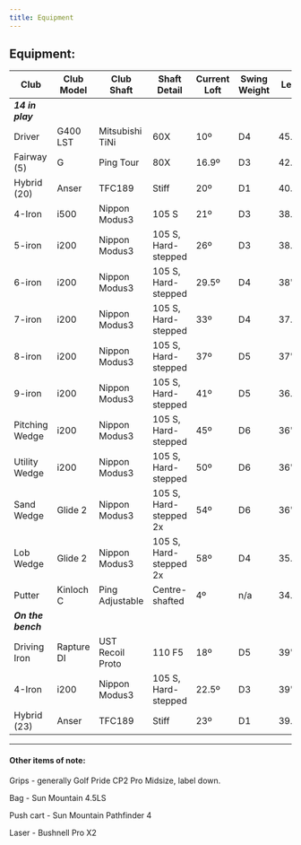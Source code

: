 ```yaml
---
title: Equipment
---
```


## Equipment:


| Club                        | Club Model  | Club Shaft                | Shaft Detail                     | Current Loft  | Swing Weight  | Length |
| ---------------------- | -------------- | ----------------------- | --------------------------- | --------------- | ---------------- | -------- |
| **_14 in play_** |
| Driver                      | G400 LST     | Mitsubishi TiNi         | 60X                                 | 10º                 | D4                  | 45.25"  |
| Fairway (5)              | G                  | Ping Tour                  | 80X                                 | 16.9º              | D3                  | 42.5"    |
| Hybrid (20)              | Anser           | TFC189                     | Stiff                                 | 20º                 | D1                  | 40.25"  |
| 4-Iron                      | i500             | Nippon Modus3        | 105 S                              | 21º                 | D3                  | 38.875"|
| 5-iron                      | i200             | Nippon Modus3        | 105 S, Hard-stepped      | 26º                 | D3                  | 38.5"    |
| 6-iron                      | i200             | Nippon Modus3        | 105 S, Hard-stepped      | 29.5º              | D4                  | 38"       |
| 7-iron                      | i200             | Nippon Modus3        | 105 S, Hard-stepped      | 33º                 | D4                  | 37.5"    |
| 8-iron                      | i200             | Nippon Modus3        | 105 S, Hard-stepped      | 37º                 | D5                  | 37"       |
| 9-iron                      | i200             | Nippon Modus3        | 105 S, Hard-stepped      | 41º                 | D5                  | 36.5"    |
| Pitching Wedge      | i200             | Nippon Modus3        | 105 S, Hard-stepped      | 45º                 | D6                  | 36"       |
| Utility Wedge          | i200             | Nippon Modus3        | 105 S, Hard-stepped      | 50º                 | D6                  | 36"       |
| Sand Wedge           | Glide 2        | Nippon Modus3        | 105 S, Hard-stepped 2x | 54º                 | D6                  | 36"       |
| Lob Wedge             | Glide 2        | Nippon Modus3        | 105 S, Hard-stepped 2x | 58º                 | D4                  | 35.25"  |
| Putter                      | Kinloch C    | Ping Adjustable        | Centre-shafted                | 4º                   | n/a                 | 34.5"    |
| **_On the bench_** |
| Driving Iron             | Rapture DI   | UST Recoil Proto     | 110 F5                            | 18º                 | D5                   | 39"       |
| 4-Iron                      | i200             | Nippon Modus3       | 105 S, Hard-stepped     | 22.5º              | D3                   | 39"       |
| Hybrid (23)              | Anser           | TFC189                    | Stiff                                | 23º                 | D1                   | 39.75"  |

---

#### Other items of note:

Grips - generally Golf Pride CP2 Pro Midsize, label down.

Bag - Sun Mountain 4.5LS

Push cart - Sun Mountain Pathfinder 4

Laser - Bushnell Pro X2
